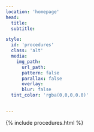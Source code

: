 ```yaml
---
location: 'homepage'
head:
  title:
  subtitle:

style:
  id: 'procedures'
  class: 'alt'
  media:
    img_path:
      url_path:
      pattern: false
      parallax: false
      overlay:
      blur: false
  tint_color: 'rgba(0,0,0,0.0)'  


---
```

{% include procedures.html %}
